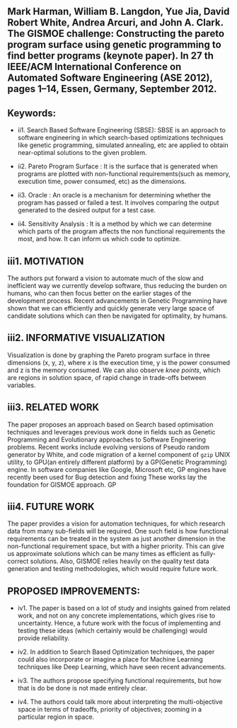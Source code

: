 ## Mark Harman, William B. Langdon, Yue Jia, David Robert White, Andrea Arcuri, and John A. Clark. The GISMOE challenge: Constructing the pareto program surface using genetic programming to find better programs (keynote paper). In 27 th IEEE/ACM International Conference on Automated Software Engineering (ASE 2012), pages 1–14, Essen, Germany, September 2012.

## Keywords:

- ii1. Search Based Software Engineering (SBSE): SBSE is an approach to software engineering in which search-based optimizations techniques like genetic programming, simulated annealing, etc are applied to obtain near-optimal solutions to the given problem.

- ii2. Pareto Program Surface : It is the surface that is generated when programs are plotted with non-functional requirements(such as memory, execution time, power consumed, etc) as the dimensions. 

- ii3. Oracle : An oracle is a mechanism for determining whether the program has passed or failed a test. It involves comparing the output generated to the desired output for a test case.

- ii4. Sensitivity Analysis : It is a method by which we can determine which parts of the program affects the non functional requirements the most, and how. It can inform us which code to optimize.

## iii1. MOTIVATION

The authors put forward a vision to automate much of the slow and inefficient way we currently develop software, thus reducing the burden on humans, who can then focus better on the earlier stages of the development process. Recent advancements in Genetic Programming have shown that we can efficiently and quickly generate very large space of candidate solutions which can then be navigated for optimality, by humans.

## iii2. INFORMATIVE VISUALIZATION

Visualization is done by graphing the Pareto program surface in three dimensions (x, y, z), where x is the execution time, y is the power consumed and z is the memory consumed. We can also observe *knee points*, which are regions in solution space, of rapid change in trade-offs between variables. 

## iii3. RELATED WORK

The paper proposes an approach based on Search based optimisation techniques and leverages previous work done in fields such as Genetic Programming and Evolutionary approaches to Software Engineering problems. Recent works include evolving versions of Pseudo random generator by White, and code migration of a kernel component of `gzip` UNIX utility, to GPU(an entirely different platform) by a GP(Genetic Programming) engine. In software companies like Google, Microsoft etc, GP engines have recently been used for Bug detection and fixing These works lay the foundation for GISMOE approach. GP

## iii4. FUTURE WORK

The paper provides a vision for automation techniques, for which research data from many sub-fields will be required. One such field is how functional requirements can be treated in the system as just another dimension in the non-functional requirement space, but with a higher priority. This can give us approximate solutions which can be many times as efficient as fully-correct solutions. Also, GISMOE relies heavily on the quality test data generation and testing methodologies, which would require future work.  

## PROPOSED IMPROVEMENTS: 

- iv1. The paper is based on a lot of study and insights gained from related work, and not on any concrete implementations, which gives rise to uncertainty. Hence, a future work with the focus of implementing and testing these ideas (which certainly would be challenging) would provide reliability.

- iv2. In addition to Search Based Optimization techniques, the paper could also incorporate or imagine a place for Machine Learning techniques like Deep Learning, which have seen recent advancements.

- iv3. The authors propose specifying functional requirements, but how that is do be done is not made entirely clear.  

- iv4. The authors could talk more about interpreting the multi-objective space in terms of tradeoffs, priority of objectives; zooming in a particular region in space.